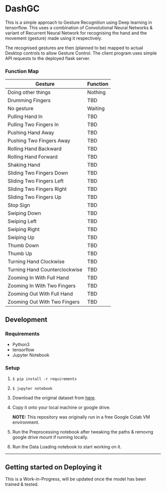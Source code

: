 # DashGC
This is a simple approach to Gesture Recognition using Deep learning in tensorflow. This uses a combination of Convolutional Neural Networks & variant of Recurrent Neural Network for recognising the hand and the movement (gesture) made using it respectively. 

The recognised gestures are then (planned to be) mapped to actual Desktop controls to allow Gesture Control. The client program uses simple API requests to the deployed flask server.

### Function Map
| Gesture | Function |
| ------- | -------- |
| Doing other things | Nothing |
| Drumming Fingers | TBD |
| No gesture | Waiting |
| Pulling Hand In | TBD |
| Pulling Two Fingers In | TBD |
| Pushing Hand Away | TBD |
| Pushing Two Fingers Away | TBD |
| Rolling Hand Backward | TBD |
| Rolling Hand Forward | TBD |
| Shaking Hand | TBD |
| Sliding Two Fingers Down | TBD |
| Sliding Two Fingers Left | TBD |
| Sliding Two Fingers Right | TBD |
| Sliding Two Fingers Up | TBD |
| Stop Sign | TBD |
| Swiping Down | TBD |
| Swiping Left | TBD |
| Swiping Right | TBD |
| Swiping Up | TBD |
| Thumb Down | TBD |
| Thumb Up | TBD |
| Turning Hand Clockwise | TBD |
| Turning Hand Counterclockwise | TBD |
| Zooming In With Full Hand | TBD |
| Zooming In With Two Fingers | TBD |
| Zooming Out With Full Hand | TBD |
| Zooming Out With Two Fingers | TBD |


## Development

### Requirements
 - Python3
 - tensorflow
 - Jupyter Notebook

### Setup
 1. `$ pip install -r requirements`
 2. `$ jupyter notebook`
 3. Download the original dataset from [here](https://20bn.com/datasets/jester). 
 4. Copy it onto your local machine or google drive.

    **NOTE:** This repository was originally run in a free Google Colab VM environment.

 5. Run the Preprocessing notebook after tweaking the paths & removng google drive mount if running locally.
 6. Run the Data Loading notebook to start working on it.

---

 ## Getting started on Deploying it
 This is a Work-in-Progress, will be updated once the model has been trained & tested.
